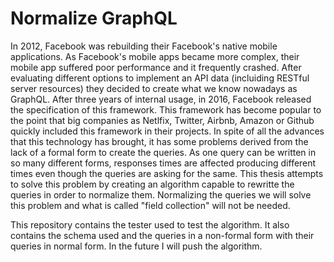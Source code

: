 # Normalize GraphQL

In 2012, Facebook was rebuilding their Facebook's native mobile applications. As Facebook's mobile apps became more complex, their mobile app suffered poor performance and it frequently crashed. After evaluating different options to implement an API data (incluiding RESTful server resources) they decided to create what we know nowadays as GraphQL. After three years of internal usage, in 2016, Facebook released the specification of this framework. This framework has become popular to the point that big companies as Netlfix, Twitter, Airbnb, Amazon or Github quickly included this framework in their projects. In spite of all the advances that this technology has brought, it has some problems derived from the lack of a formal form to create the queries. As one query can be written in so many different forms, responses times are affected producing different times even though the queries are asking for the same. This thesis attempts to solve this problem by creating an algorithm capable to rewritte the queries in order to normalize them. Normalizing the queries we will solve this problem and what is called "field collection" will not be needed.

This repository contains the tester used to test the algorithm. It also contains the schema used and the queries in a non-formal form with their queries in normal form. In the future I will push the algorithm.

